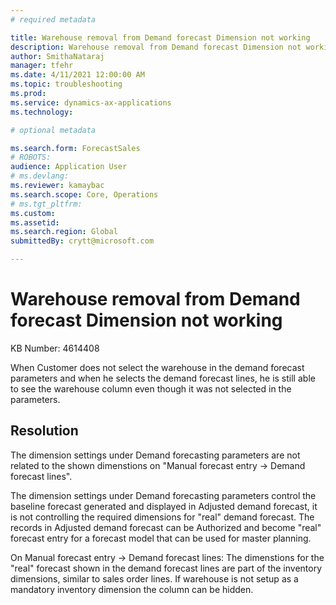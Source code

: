 ```yaml
---
# required metadata

title: Warehouse removal from Demand forecast Dimension not working
description: Warehouse removal from Demand forecast Dimension not working
author: SmithaNataraj
manager: tfehr
ms.date: 4/11/2021 12:00:00 AM
ms.topic: troubleshooting
ms.prod: 
ms.service: dynamics-ax-applications
ms.technology: 

# optional metadata

ms.search.form: ForecastSales
# ROBOTS: 
audience: Application User
# ms.devlang: 
ms.reviewer: kamaybac
ms.search.scope: Core, Operations
# ms.tgt_pltfrm: 
ms.custom: 
ms.assetid: 
ms.search.region: Global
submittedBy: crytt@microsoft.com

---
```


# Warehouse removal from Demand forecast Dimension not working

KB Number: 4614408

When Customer does not select the warehouse in the demand forecast parameters and when he selects the demand forecast lines, he is still able to see the warehouse column even though it was not selected in the parameters.

## Resolution
The dimension settings under Demand forecasting parameters are not related to the shown dimenstions on "Manual forecast entry -> Demand forecast lines".

The dimension settings under Demand forecasting parameters control the baseline forecast generated and displayed in Adjusted demand forecast, it is not controlling the required dimensions for "real" demand forecast. The records in Adjusted demand forecast can be Authorized and become "real" forecast entry for a forecast model that can be used for master planning.

On Manual forecast entry -> Demand forecast lines: The dimenstions for the "real" forecast shown in the demand forecast lines are part of the inventory dimensions, similar to sales order lines. If warehouse is not setup as a mandatory inventory dimension the column can be hidden.



